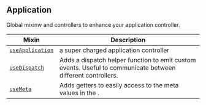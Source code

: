 ## Application

Global mixinw and controllers to enhance your application controller.

| Mixin| Description |
|------|-------------|
|[`useApplication`](./docs/application-controller.md)|a super charged application controller|
|[`useDispatch`](./docs/use-dispatch.md)|Adds a dispatch helper function to emit custom events. Useful to communicate between different controllers.|
|[`useMeta`](./docs/use-meta.md)|Adds getters to easily access to the meta values in the <head>.|
